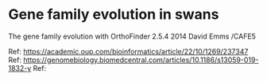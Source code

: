 # Gene family evolution in swans
The gene family evolution with OrthoFinder 2.5.4 2014 David Emms /CAFE5

Ref: https://academic.oup.com/bioinformatics/article/22/10/1269/237347
Ref: https://genomebiology.biomedcentral.com/articles/10.1186/s13059-019-1832-y
Ref: 
